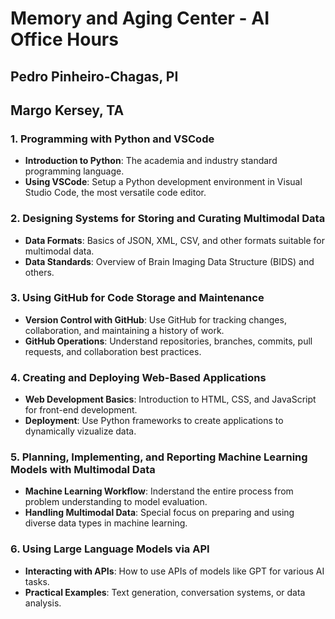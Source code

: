 # Memory and Aging Center - AI Office Hours 
## Pedro Pinheiro-Chagas, PI
## Margo Kersey, TA

### 1. Programming with Python and VSCode
- **Introduction to Python**: The academia and industry standard programming language.
- **Using VSCode**: Setup a Python development environment in Visual Studio Code, the most versatile code editor. 

### 2. Designing Systems for Storing and Curating Multimodal Data
- **Data Formats**: Basics of JSON, XML, CSV, and other formats suitable for multimodal data.
- **Data Standards**: Overview of Brain Imaging Data Structure (BIDS) and others. 

### 3. Using GitHub for Code Storage and Maintenance
- **Version Control with GitHub**: Use GitHub for tracking changes, collaboration, and maintaining a history of work.
- **GitHub Operations**: Understand repositories, branches, commits, pull requests, and collaboration best practices.

### 4. Creating and Deploying Web-Based Applications
- **Web Development Basics**: Introduction to HTML, CSS, and JavaScript for front-end development.
- **Deployment**: Use Python frameworks to create applications to dynamically vizualize data. 

### 5. Planning, Implementing, and Reporting Machine Learning Models with Multimodal Data
- **Machine Learning Workflow**: Inderstand the entire process from problem understanding to model evaluation.
- **Handling Multimodal Data**: Special focus on preparing and using diverse data types in machine learning.

### 6. Using Large Language Models via API
- **Interacting with APIs**: How to use APIs of models like GPT for various AI tasks.
- **Practical Examples**: Text generation, conversation systems, or data analysis.

